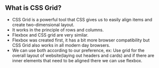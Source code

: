 ## What is CSS Grid?

- CSS Grid is a powerful tool that CSS gives us to easily align items and create two-dimensional layout.
- It works in the principle of rows and columns.
- Flexbox and CSS grid are very similar.
- Flexbox was created first, it has a bit more browser compatibility but CSS Grid also works in all modern day browsers. 
- We can use both according to our preference, ex: Use grid for the overall layout of website(laying out headers and cards) and if there are inner elements that need to be aligned there we can use flexbox.
